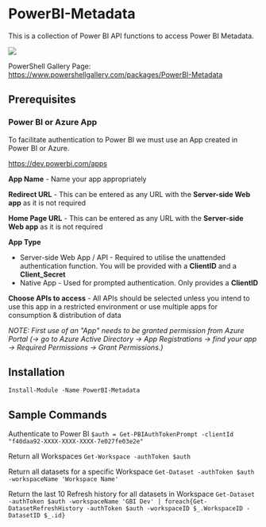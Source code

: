 # PowerBI-Metadata

This is a collection of Power BI API functions to access Power BI Metadata.

[<img src="https://cporteous.visualstudio.com/_apis/public/build/definitions/6ab8fe89-fdea-4b38-80bd-7daa632d0f9c/1/badge"/>](https://cporteous.visualstudio.com/Power%20BI%20Metadata/_build/index?definitionId=1)

PowerShell Gallery Page: https://www.powershellgallery.com/packages/PowerBI-Metadata

## Prerequisites

### Power BI or Azure App

To facilitate authentication to Power BI we must use an App created in Power BI or Azure.

https://dev.powerbi.com/apps

**App Name** - Name your app appropriately

**Redirect URL** - This can be entered as any URL with the **Server-side Web app** as it is not required

**Home Page URL** - This can be entered as any URL with the **Server-side Web app** as it is not required

**App Type**
* Server-side Web App / API - Required to utilise the unattended authentication function. You will be provided with a **ClientID** and a **Client_Secret**
* Native App - Used for prompted authentication. Only provides a **ClientID**

**Choose APIs to access** - All APIs should be selected unless you intend to use this app in a restricted environment or use multiple apps for consumption & distribution of data


*NOTE: First use of an "App" needs to be granted permission from Azure Portal (-> go to Azure Active Directory -> App Registrations -> find your app -> Required Permissions -> Grant Permissions.)*

## Installation

`Install-Module -Name PowerBI-Metadata`

## Sample Commands

Authenticate to Power BI
`$auth = Get-PBIAuthTokenPrompt -clientId "f40daa92-XXXX-XXXX-XXXX-7e027fe03e2e"`

Return all Workspaces
`Get-Workspace -authToken $auth`

Return all datasets for a specific Workspace
`Get-Dataset -authToken $auth -workspaceName 'Workspace Name'`

Return the last 10 Refresh history for all datasets in Workspace
`Get-Dataset -authToken $auth -workspaceName 'GBI Dev' | foreach{Get-DatasetRefreshHistory -authToken $auth -workspaceID $_.WorkspaceID -DatasetID $_.id}`





